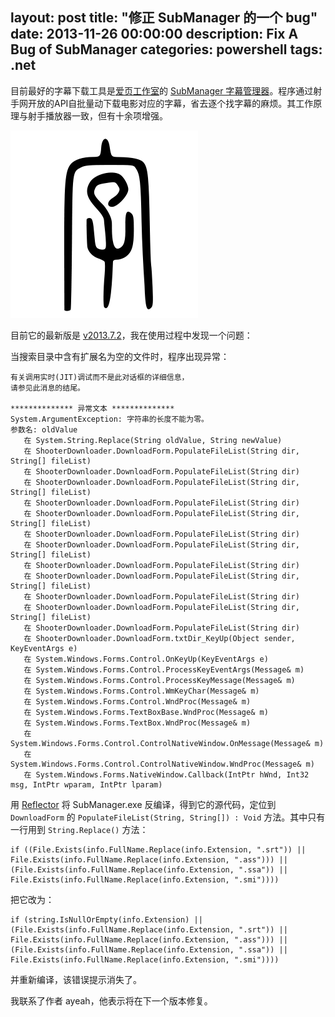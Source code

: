 ﻿layout: post
title: "修正 SubManager 的一个 bug"
date: 2013-11-26 00:00:00
description: Fix A Bug of SubManager
categories: powershell
tags: .net
---
目前最好的字幕下载工具是[爱页工作室][爱页工作室]的 [SubManager 字幕管理器][SubManager 字幕管理器]。程序通过射手网开放的API自批量动下载电影对应的字幕，省去逐个找字幕的麻烦。其工作原理与射手播放器一致，但有十余项增强。

![SubManager 字幕管理器](/img/2013-11-26-fix-a-bug-of-submanager-001.png)

目前它的最新版是 [v2013.7.2](http://www.ayeah.net/submanager/submanager-20130702-1)，我在使用过程中发现一个问题：

当搜索目录中含有扩展名为空的文件时，程序出现异常：

	有关调用实时(JIT)调试而不是此对话框的详细信息，
	请参见此消息的结尾。
	
	************** 异常文本 **************
	System.ArgumentException: 字符串的长度不能为零。
	参数名: oldValue
	   在 System.String.Replace(String oldValue, String newValue)
	   在 ShooterDownloader.DownloadForm.PopulateFileList(String dir, String[] fileList)
	   在 ShooterDownloader.DownloadForm.PopulateFileList(String dir)
	   在 ShooterDownloader.DownloadForm.PopulateFileList(String dir, String[] fileList)
	   在 ShooterDownloader.DownloadForm.PopulateFileList(String dir)
	   在 ShooterDownloader.DownloadForm.PopulateFileList(String dir, String[] fileList)
	   在 ShooterDownloader.DownloadForm.PopulateFileList(String dir)
	   在 ShooterDownloader.DownloadForm.PopulateFileList(String dir, String[] fileList)
	   在 ShooterDownloader.DownloadForm.PopulateFileList(String dir)
	   在 ShooterDownloader.DownloadForm.PopulateFileList(String dir, String[] fileList)
	   在 ShooterDownloader.DownloadForm.PopulateFileList(String dir)
	   在 ShooterDownloader.DownloadForm.PopulateFileList(String dir, String[] fileList)
	   在 ShooterDownloader.DownloadForm.PopulateFileList(String dir)
	   在 ShooterDownloader.DownloadForm.txtDir_KeyUp(Object sender, KeyEventArgs e)
	   在 System.Windows.Forms.Control.OnKeyUp(KeyEventArgs e)
	   在 System.Windows.Forms.Control.ProcessKeyEventArgs(Message& m)
	   在 System.Windows.Forms.Control.ProcessKeyMessage(Message& m)
	   在 System.Windows.Forms.Control.WmKeyChar(Message& m)
	   在 System.Windows.Forms.Control.WndProc(Message& m)
	   在 System.Windows.Forms.TextBoxBase.WndProc(Message& m)
	   在 System.Windows.Forms.TextBox.WndProc(Message& m)
	   在 System.Windows.Forms.Control.ControlNativeWindow.OnMessage(Message& m)
	   在 System.Windows.Forms.Control.ControlNativeWindow.WndProc(Message& m)
	   在 System.Windows.Forms.NativeWindow.Callback(IntPtr hWnd, Int32 msg, IntPtr wparam, IntPtr lparam)

用 [Reflector][Reflector] 将 SubManager.exe 反编译，得到它的源代码，定位到 `DownloadForm` 的 `PopulateFileList(String, String[]) : Void` 方法。其中只有一行用到 `String.Replace()` 方法：

	if ((File.Exists(info.FullName.Replace(info.Extension, ".srt")) || File.Exists(info.FullName.Replace(info.Extension, ".ass"))) || (File.Exists(info.FullName.Replace(info.Extension, ".ssa")) || File.Exists(info.FullName.Replace(info.Extension, ".smi"))))

把它改为：

	if (string.IsNullOrEmpty(info.Extension) || (File.Exists(info.FullName.Replace(info.Extension, ".srt")) || File.Exists(info.FullName.Replace(info.Extension, ".ass"))) || (File.Exists(info.FullName.Replace(info.Extension, ".ssa")) || File.Exists(info.FullName.Replace(info.Extension, ".smi"))))

并重新编译，该错误提示消失了。

我联系了作者 ayeah，他表示将在下一个版本修复。

[爱页工作室]:            http://www.ayeah.net/
[SubManager 字幕管理器]: http://www.ayeah.net/submanager
[Reflector]:             http://www.red-gate.com/products/dotnet-development/reflector/ "RedGate Reflector"
